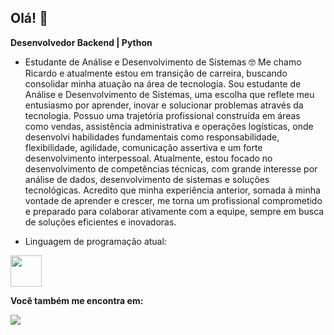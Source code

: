 ## Olá! 👋
**Desenvolvedor Backend | Python**
- Estudante de Análise e Desenvolvimento de Sistemas 🤓
Me chamo Ricardo e atualmente estou em transição de carreira, buscando consolidar minha atuação na área de tecnologia. Sou estudante de Análise e Desenvolvimento de Sistemas, uma escolha que reflete meu entusiasmo por aprender, inovar e solucionar 
problemas através da tecnologia. Possuo uma trajetória profissional construída em áreas como vendas, assistência administrativa e operações logísticas, onde desenvolvi habilidades fundamentais como responsabilidade, flexibilidade, agilidade, comunicação assertiva e um forte desenvolvimento interpessoal. Atualmente, estou focado no desenvolvimento de competências técnicas, com grande interesse por análise de dados, desenvolvimento de sistemas e soluções tecnológicas. Acredito que minha experiência anterior, somada à minha vontade de aprender e crescer, me torna um profissional comprometido e preparado para colaborar ativamente com a equipe, sempre em busca de soluções eficientes e inovadoras.

- Linguagem de programação atual:         
<img width='50' height='50' src="https://cdn.jsdelivr.net/gh/devicons/devicon@latest/icons/python/python-original-wordmark.svg" />
     
**Você também me encontra em:**     

<a href="https://www.linkedin.com/in/ricardoestevaoo/">
<img src="https://img.shields.io/badge/linkedin-%230077B5.svg?style=for-the-badge&logo=linkedin&logoColor=white" />
</a>          

